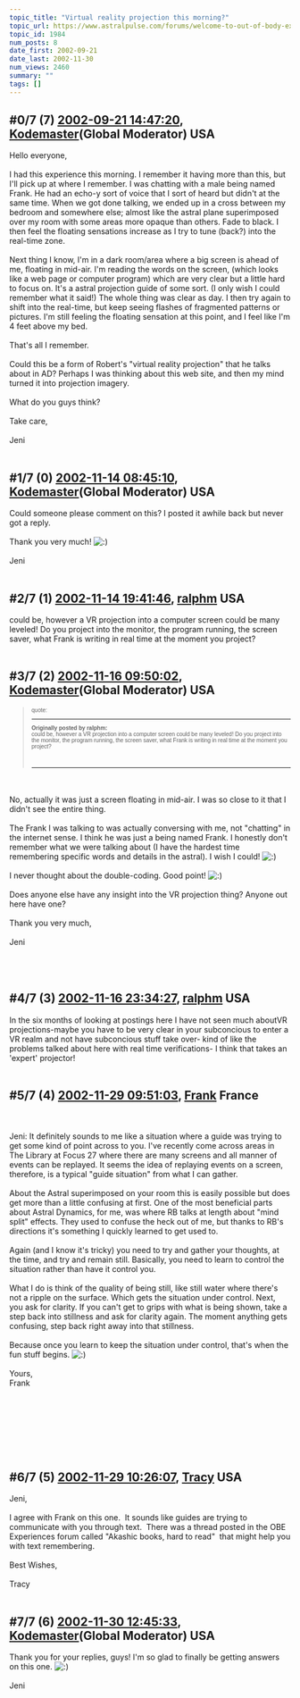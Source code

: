 ```yaml
---
topic_title: "Virtual reality projection this morning?"
topic_url: https://www.astralpulse.com/forums/welcome-to-out-of-body-experiences!/virtual-reality-projection-this-morning
topic_id: 1984
num_posts: 8
date_first: 2002-09-21
date_last: 2002-11-30
num_views: 2460
summary: ""
tags: []
---
```


## \#0/7 (7) [2002-09-21 14:47:20](https://www.astralpulse.com/forums/index.php?msg=117718), [Kodemaster](https://www.astralpulse.com/forums/profile/?u=426)(Global Moderator) USA ##
<section>
Hello everyone,
<br>
<br>
I had this experience this morning. I remember it having more than this, but I'll pick up at where I remember. I was chatting with a male being named Frank. He had an echo-y sort of voice that I sort of heard but didn't at the same time. When we got done talking, we ended up in a cross between my bedroom and somewhere else; almost like the astral plane superimposed over my room with some areas more opaque than others. Fade to black. I then feel the floating sensations increase as I try to tune (back?) into the real-time zone.
<br>
<br>
Next thing I know, I'm in a dark room/area where a big screen is ahead of me, floating in mid-air. I'm reading the words on the screen, (which looks like a web page or computer program) which are very clear but a little hard to focus on. It's a astral projection guide of some sort. (I only wish I could remember what it said!) The whole thing was clear as day. I then try again to shift into the real-time, but keep seeing flashes of fragmented patterns or pictures. I'm still feeling the floating sensation at this point, and I feel like I'm 4 feet above my bed.
<br>
<br>
That's all I remember.
<br>
<br>
Could this be a form of Robert's "virtual reality projection" that he talks about in AD? Perhaps I was thinking about this web site, and then my mind turned it into projection imagery.
<br>
<br>
What do you guys think?
<br>
<br>
Take care,
<br>
<br>
Jeni
<br>
<br>
</section>

## \#1/7 (0) [2002-11-14 08:45:10](https://www.astralpulse.com/forums/index.php?msg=16791), [Kodemaster](https://www.astralpulse.com/forums/profile/?u=426)(Global Moderator) USA ##
<section>
Could someone please comment on this? I posted it awhile back but never got a reply.
<br>
<br>
Thank you very much!
<img alt=":)" class="smiley" src="https://www.astralpulse.com/forums/Smileys/fugue/smiley.png" title="Smiley"/>
<br>
<br>
Jeni
<br>
<br>
</section>

## \#2/7 (1) [2002-11-14 19:41:46](https://www.astralpulse.com/forums/index.php?msg=16825), [ralphm](https://www.astralpulse.com/forums/profile/?u=488) USA ##
<section>
could be, however a VR projection into a computer screen could be many leveled! Do you project into the monitor, the program running, the screen saver, what Frank is writing in real time at the moment you project?
<br>
<br>
</section>

## \#3/7 (2) [2002-11-16 09:50:02](https://www.astralpulse.com/forums/index.php?msg=16934), [Kodemaster](https://www.astralpulse.com/forums/profile/?u=426)(Global Moderator) USA ##
<section>
<blockquote id="quote">
 <font face='"Arial"' id="quote" size="1">
  quote:
  <hr height="1" id="quote" noshade=""/>
  <b>
   Originally posted by ralphm:
  </b>
  <br>
  could be, however a VR projection into a computer screen could be many leveled! Do you project into the monitor, the program running, the screen saver, what Frank is writing in real time at the moment you project?
  <br>
  <br>
  <br>
  <hr height="1" id="quote" noshade=""/>
 </font>
</blockquote>
<br>
<br>
No, actually it was just a screen floating in mid-air. I was so close to it that I didn't see the entire thing.
<br>
<br>
The Frank I was talking to was actually conversing with me, not "chatting" in the internet sense. I think he was just a being named Frank. I honestly don't remember what we were talking about (I have the hardest time remembering specific words and details in the astral). I wish I could!
<img alt=":)" class="smiley" src="https://www.astralpulse.com/forums/Smileys/fugue/smiley.png" title="Smiley"/>
<br>
<br>
I never thought about the double-coding. Good point!
<img alt=":)" class="smiley" src="https://www.astralpulse.com/forums/Smileys/fugue/smiley.png" title="Smiley"/>
<br>
<br>
Does anyone else have any insight into the VR projection thing? Anyone out here have one?
<br>
<br>
Thank you very much,
<br>
<br>
Jeni
<br>
<br>
<br>
<br>
</section>

## \#4/7 (3) [2002-11-16 23:34:27](https://www.astralpulse.com/forums/index.php?msg=16983), [ralphm](https://www.astralpulse.com/forums/profile/?u=488) USA ##
<section>
In the six months of looking at postings here I have not seen much aboutVR projections-maybe you have to be very clear in your subconcious to enter a VR realm and not have subconcious stuff take over- kind of like the problems talked about here with real time verifications- I think that takes an 'expert' projector!
<br>
<br>
</section>

## \#5/7 (4) [2002-11-29 09:51:03](https://www.astralpulse.com/forums/index.php?msg=17860), [Frank](https://www.astralpulse.com/forums/profile/?u=359) France ##
<section>
<br>
<br>
Jeni: It definitely sounds to me like a situation where a guide was trying to get some kind of point across to you. I've recently come across areas in The Library at Focus 27 where there are many screens and all manner of events can be replayed. It seems the idea of replaying events on a screen, therefore, is a typical "guide situation" from what I can gather.
<br>
<br>
About the Astral superimposed on your room this is easily possible but does get more than a little confusing at first. One of the most beneficial parts about Astral Dynamics, for me, was where RB talks at length about "mind split" effects. They used to confuse the heck out of me, but thanks to RB's directions it's something I quickly learned to get used to.
<br>
<br>
Again (and I know it's tricky) you need to try and gather your thoughts, at the time, and try and remain still. Basically, you need to learn to control the situation rather than have it control you.
<br>
<br>
What I do is think of the quality of being still, like still water where there's not a ripple on the surface. Which gets the situation under control. Next, you ask for clarity. If you can't get to grips with what is being shown, take a step back into stillness and ask for clarity again. The moment anything gets confusing, step back right away into that stillness.
<br>
<br>
Because once you learn to keep the situation under control, that's when the fun stuff begins.
<img alt=":)" class="smiley" src="https://www.astralpulse.com/forums/Smileys/fugue/smiley.png" title="Smiley"/>
<br>
<br>
Yours,
<br>
Frank
<br>
<br>
<br>
<br>
<br>
<br>
<br>
<br>
</section>

## \#6/7 (5) [2002-11-29 10:26:07](https://www.astralpulse.com/forums/index.php?msg=17865), [Tracy](https://www.astralpulse.com/forums/profile/?u=1055) USA ##
<section>
Jeni,
<br>
<br>
I agree with Frank on this one.  It sounds like guides are trying to communicate with you through text.  There was a thread posted in the OBE Experiences forum called "Akashic books, hard to read"  that might help you with text remembering.
<br>
<br>
Best Wishes,
<br>
<br>
Tracy
<br>
<br>
</section>

## \#7/7 (6) [2002-11-30 12:45:33](https://www.astralpulse.com/forums/index.php?msg=17957), [Kodemaster](https://www.astralpulse.com/forums/profile/?u=426)(Global Moderator) USA ##
<section>
Thank you for your replies, guys! I'm so glad to finally be getting answers on this one.
<img alt=":)" class="smiley" src="https://www.astralpulse.com/forums/Smileys/fugue/smiley.png" title="Smiley"/>
<br>
<br>
Jeni
<br>
<br>
</section>
